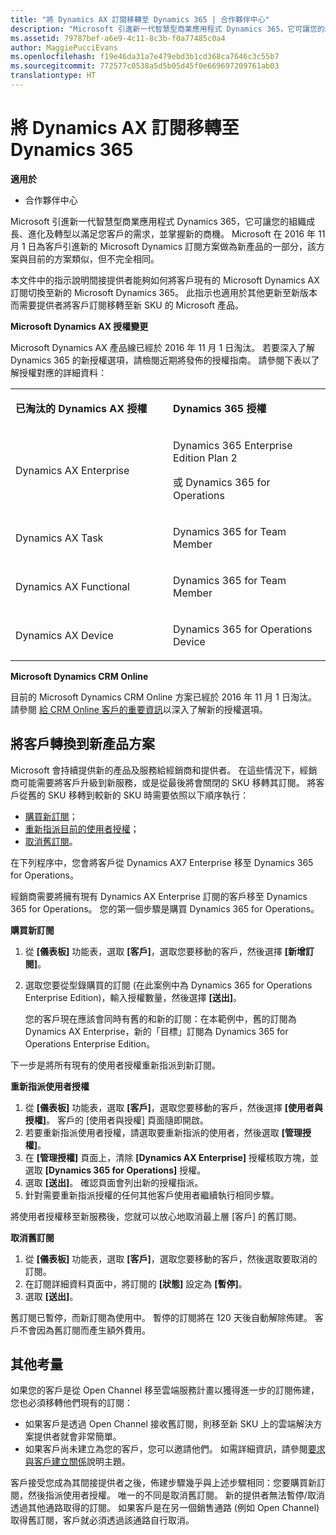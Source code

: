 ```yaml
---
title: "將 Dynamics AX 訂閱移轉至 Dynamics 365 | 合作夥伴中心"
description: "Microsoft 引進新一代智慧型商業應用程式 Dynamics 365，它可讓您的組織成長、進化及轉型以滿足您客戶的需求，並掌握新的商機。"
ms.assetid: 79787bef-a6e9-4c11-8c3b-f0a77485c0a4
author: MaggiePucciEvans
ms.openlocfilehash: f19e46da31a7e479ebd3b1cd368ca7646c3c55b7
ms.sourcegitcommit: 772577c0538a5d5b05d45f0e669697209761ab03
translationtype: HT
---
```

# <a name="migrate-dynamics-ax-subscriptions-to-dynamics-365"></a>將 Dynamics AX 訂閱移轉至 Dynamics 365

**適用於**

-  合作夥伴中心

Microsoft 引進新一代智慧型商業應用程式 Dynamics 365，它可讓您的組織成長、進化及轉型以滿足您客戶的需求，並掌握新的商機。 Microsoft 在 2016 年 11 月 1 日為客戶引進新的 Microsoft Dynamics 訂閱方案做為新產品的一部分，該方案與目前的方案類似，但不完全相同。

本文件中的指示說明間接提供者能夠如何將客戶現有的 Microsoft Dynamics AX 訂閱切換至新的 Microsoft Dynamics 365。 此指示也適用於其他更新至新版本而需要提供者將客戶訂閱移轉至新 SKU 的 Microsoft 產品。

**Microsoft Dynamics AX 授權變更**

Microsoft Dynamics AX 產品線已經於 2016 年 11 月 1 日淘汰。 若要深入了解 Dynamics 365 的新授權選項，請檢閱近期將發佈的授權指南。 請參閱下表以了解授權對應的詳細資料：

<table>
<colgroup>
<col width="50%" />
<col width="50%" />
</colgroup>
<tbody>
<tr class="odd">
<td><p><strong>已淘汰的 Dynamics AX 授權</strong></p></td>
<td><p><strong>Dynamics 365 授權</strong></p></td>
</tr>
<tr class="even">
<td><p>Dynamics AX Enterprise</p></td>
<td><p>Dynamics 365 Enterprise Edition Plan 2</p>
<p>或 Dynamics 365 for Operations</p></td>
</tr>
<tr class="odd">
<td><p>Dynamics AX Task</p></td>
<td><p>Dynamics 365 for Team Member</p></td>
</tr>
<tr class="even">
<td><p>Dynamics AX Functional</p></td>
<td><p>Dynamics 365 for Team Member</p></td>
</tr>
<tr class="odd">
<td><p>Dynamics AX Device</p></td>
<td><p>Dynamics 365 for Operations Device</p></td>
</tr>
</tbody>
</table>

 

**Microsoft Dynamics CRM Online**

目前的 Microsoft Dynamics CRM Online 方案已經於 2016 年 11 月 1 日淘汰。 請參閱 [給 CRM Online 客戶的重要資訊](https://go.microsoft.com/fwlink/?linkid=831667)以深入了解新的授權選項。

## <a name="transition-customers-to-new-product-plans"></a>將客戶轉換到新產品方案


Microsoft 會持續提供新的產品及服務給經銷商和提供者。 在這些情況下，經銷商可能需要將客戶升級到新服務，或是從最後將會關閉的 SKU 移轉其訂閱。 將客戶從舊的 SKU 移轉到較新的 SKU 時需要依照以下順序執行：

-   [購買新訂閱](#manual-subscription-migration-purchasenewsubsc)；
-   [重新指派目前的使用者授權](#manual-subscription-migration-reassignlicenses)；
-   [取消舊訂閱](#manual-subscription-migration-cancelsubscriptions)。

在下列程序中，您會將客戶從 Dynamics AX7 Enterprise 移至 Dynamics 365 for Operations。

<a href="" id="purchasenewsubsc"></a>經銷商需要將擁有現有 Dynamics AX Enterprise 訂閱的客戶移至 Dynamics 365 for Operations。 您的第一個步驟是購買 Dynamics 365 for Operations。

**購買新訂閱**

1.  從 **\[儀表板\]** 功能表，選取 **\[客戶\]**，選取您要移動的客戶，然後選擇 **\[新增訂閱\]**。
2.  選取您要從型錄購買的訂閱 (在此案例中為 Dynamics 365 for Operations Enterprise Edition)，輸入授權數量，然後選擇 **\[送出\]**。

    您的客戶現在應該會同時有舊的和新的訂閱：在本範例中，舊的訂閱為 Dynamics AX Enterprise，新的「目標」訂閱為 Dynamics 365 for Operations Enterprise Edition。

<a href="" id="reassignlicenses"></a>下一步是將所有現有的使用者授權重新指派到新訂閱。

**重新指派使用者授權**

1.  從 **\[儀表板\]** 功能表，選取 **\[客戶\]**，選取您要移動的客戶，然後選擇 **\[使用者與授權\]**。 客戶的 \[使用者與授權\] 頁面隨即開啟。
2.  若要重新指派使用者授權，請選取要重新指派的使用者，然後選取 **\[管理授權\]**。
3.  在 **\[管理授權\]** 頁面上，清除 **\[Dynamics AX Enterprise\]** 授權核取方塊，並選取 **\[Dynamics 365 for Operations\]** 授權。
4.  選取 **\[送出\]**。 確認頁面會列出新的授權指派。
5.  針對需要重新指派授權的任何其他客戶使用者繼續執行相同步驟。

<a href="" id="cancelsubscriptions"></a>將使用者授權移至新服務後，您就可以放心地取消最上層 \[客戶\] 的舊訂閱。

**取消舊訂閱**

1.  從 **\[儀表板\]** 功能表，選取 **\[客戶\]**，選取您要移動的客戶，然後選取要取消的訂閱。
2.  在訂閱詳細資料頁面中，將訂閱的 **\[狀態\]** 設定為 **\[暫停\]**。
3.  選取 **\[送出\]**。

舊訂閱已暫停，而新訂閱為使用中。 暫停的訂閱將在 120 天後自動解除佈建。 客戶不會因為舊訂閱而產生額外費用。

## <a name="additional-considerations"></a>其他考量


如果您的客戶是從 Open Channel 移至雲端服務計畫以獲得進一步的訂閱佈建，您也必須移轉他們現有的訂閱：

-   如果客戶是透過 Open Channel 接收舊訂閱，則移至新 SKU 上的雲端解決方案提供者就會非常簡單。
-   如果客戶尚未建立為您的客戶，您可以邀請他們。 如需詳細資訊，請參閱[要求與客戶建立關係](https://msdn.microsoft.com/en-us/library/partnercenter/mt750320.aspx)說明主題。

客戶接受您成為其間接提供者之後，佈建步驟幾乎與上述步驟相同：您要購買新訂閱，然後指派使用者授權。 唯一的不同是取消舊訂閱。 新的提供者無法暫停/取消透過其他通路取得的訂閱。 如果客戶是在另一個銷售通路 (例如 Open Channel) 取得舊訂閱，客戶就必須透過該通路自行取消。

 

 



